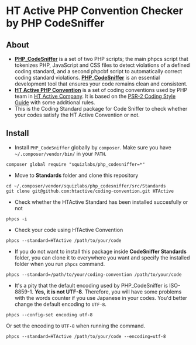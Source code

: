 # HT Active PHP Convention Checker by PHP CodeSniffer

## About
- **[PHP_CodeSniffer](https://github.com/squizlabs/PHP_CodeSniffer)** is a set of two PHP scripts; the main phpcs script that tokenizes PHP, JavaScript and CSS files to detect violations of a defined coding standard, and a second phpcbf script to automatically correct coding standard violations. **[PHP_CodeSniffer](https://github.com/squizlabs/PHP_CodeSniffer)** is an essential development tool that ensures your code remains clean and consistent.
- **[HT Active PHP Convention](https://github.com/htactive)** is a set of coding conventions used by PHP team in [HT Active Company](http://htactive.com/). It is based on the [PSR-2 Coding Style Guide](https://github.com/php-fig/fig-standards/blob/master/accepted/PSR-2-coding-style-guide.md) with some additional rules.
- This is the Coding Standard package for Code Sniffer to check whether your codes satisfy the HT Active Convention or not.

## Install
- Install `PHP_CodeSniffer` globally by `composer`. Make sure you have `~/.composer/vendor/bin/` in your `PATH`.
```
composer global require "squizlabs/php_codesniffer=*"
```
- Move to **Standards** folder and clone this repository
```
cd ~/.composer/vendor/squizlabs/php_codesniffer/src/Standards
git clone git@github.com:htactive/coding-convention.git HTActive
```
- Check whether the HTActive Standard has been installed succesfully or not
```
phpcs -i
```
- Check your code using HTActive Convention
```
phpcs --standard=HTActive /path/to/your/code
```
- If you do not want to install this package inside **CodeSniffer Standards** folder, you can clone it to everywhere you want and specify the installed folder when you run `phpcs` command.
```
phpcs --standard=/path/to/your/coding-convention /path/to/your/code
```
- It's a pity that the default encoding used by PHP_CodeSniffer is ISO-8859-1. **Yes, it is not UTF-8**.
Therefore, you will have some problems with the words counter if you use Japanese in your codes.
You'd better change the default encoding to `UTF-8`.
```
phpcs --config-set encoding utf-8
```
Or set the encoding to `UTF-8` when running the command.
```
phpcs --standard=HTActive /path/to/your/code --encoding=utf-8
```
